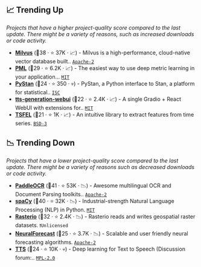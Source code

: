 ## 📈 Trending Up

_Projects that have a higher project-quality score compared to the last update. There might be a variety of reasons, such as increased downloads or code activity._

- <b><a href="https://github.com/milvus-io/milvus">Milvus</a></b> (🥇38 ·  ⭐ 37K · 📈) - Milvus is a high-performance, cloud-native vector database built.. <code><a href="http://bit.ly/3nYMfla">Apache-2</a></code>
- <b><a href="https://github.com/KevinMusgrave/pytorch-metric-learning">PML</a></b> (🥈29 ·  ⭐ 6.2K · 📈) - The easiest way to use deep metric learning in your application... <code><a href="http://bit.ly/34MBwT8">MIT</a></code> <code><img src="https://git.io/JLy1Q" style="display:inline;" width="13" height="13"></code>
- <b><a href="https://github.com/stan-dev/pystan">PyStan</a></b> (🥉24 ·  ⭐ 350 · 💀) - PyStan, a Python interface to Stan, a platform for statistical.. <code><a href="http://bit.ly/3hkKRql">ISC</a></code>
- <b><a href="https://github.com/rsxdalv/TTS-WebUI">tts-generation-webui</a></b> (🥉22 ·  ⭐ 2.4K · 📈) - A single Gradio + React WebUI with extensions for.. <code><a href="http://bit.ly/34MBwT8">MIT</a></code>
- <b><a href="https://github.com/fraunhoferportugal/tsfel">TSFEL</a></b> (🥉21 ·  ⭐ 1K · 📈) - An intuitive library to extract features from time series. <code><a href="http://bit.ly/3aKzpTv">BSD-3</a></code>

## 📉 Trending Down

_Projects that have a lower project-quality score compared to the last update. There might be a variety of reasons such as decreased downloads or code activity._

- <b><a href="https://github.com/PaddlePaddle/PaddleOCR">PaddleOCR</a></b> (🥇41 ·  ⭐ 53K · 📉) - Awesome multilingual OCR and Document Parsing toolkits.. <code><a href="http://bit.ly/3nYMfla">Apache-2</a></code> <code><img src="https://git.io/JLy1M" style="display:inline;" width="13" height="13"></code>
- <b><a href="https://github.com/explosion/spaCy">spaCy</a></b> (🥇40 ·  ⭐ 32K · 📉) - Industrial-strength Natural Language Processing (NLP) in Python. <code><a href="http://bit.ly/34MBwT8">MIT</a></code>
- <b><a href="https://github.com/rasterio/rasterio">Rasterio</a></b> (🥈32 ·  ⭐ 2.4K · 📉) - Rasterio reads and writes geospatial raster datasets. <code>❗Unlicensed</code>
- <b><a href="https://github.com/Nixtla/neuralforecast">NeuralForecast</a></b> (🥉25 ·  ⭐ 3.7K · 📉) - Scalable and user friendly neural forecasting algorithms. <code><a href="http://bit.ly/3nYMfla">Apache-2</a></code>
- <b><a href="https://github.com/mozilla/TTS">TTS</a></b> (🥉24 ·  ⭐ 10K · 💀) - Deep learning for Text to Speech (Discussion forum:.. <code><a href="http://bit.ly/3postzC">MPL-2.0</a></code>

